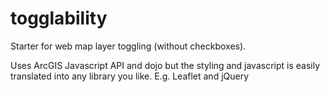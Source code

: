 togglability
============

Starter for web map layer toggling (without checkboxes).

Uses ArcGIS Javascript API and dojo but the styling and javascript is easily translated into any library you like. E.g. Leaflet and jQuery
